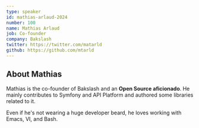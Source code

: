 ```yaml
---
type: speaker
id: mathias-arlaud-2024
number: 100
name: Mathias Arlaud
job: Co-founder
company: Bakslash 
twitter: https://twitter.com/matarld
github: https://github.com/mtarld
---
```


## About Mathias

Mathias is the co-founder of Bakslash and an **Open Source aficionado**. He mainly contributes to Symfony and API Platform and authored some libraries related to it.

Even if he's not wearing a huge developer beard, he loves working with Emacs, VI, and Bash.
